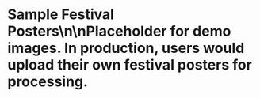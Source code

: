 # Sample Festival Posters\n\nPlaceholder for demo images. In production, users would upload their own festival posters for processing.
